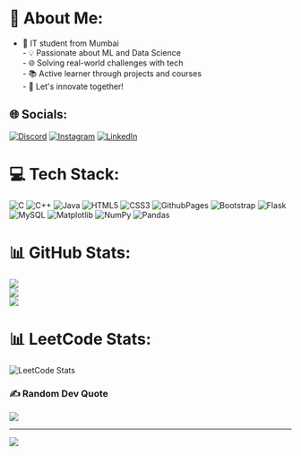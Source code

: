 # 💫 About Me:
- 👋 IT student from Mumbai<br>- 💡 Passionate about ML and Data Science<br>- 🌐 Solving real-world challenges with tech<br>- 📚 Active learner through projects and courses<br>- 🚀 Let's innovate together!


## 🌐 Socials:
[![Discord](https://img.shields.io/badge/Discord-%237289DA.svg?logo=discord&logoColor=white)](https://discord.gg/https://discord.com/channels/@me) [![Instagram](https://img.shields.io/badge/Instagram-%23E4405F.svg?logo=Instagram&logoColor=white)](https://instagram.com/https://www.instagram.com/yashhhrajputt/) [![LinkedIn](https://img.shields.io/badge/LinkedIn-%230077B5.svg?logo=linkedin&logoColor=white)](https://linkedin.com/in/www.linkedin.com/in/yash-patil-231898259) 

# 💻 Tech Stack:
![C](https://img.shields.io/badge/c-%2300599C.svg?style=for-the-badge&logo=c&logoColor=white) ![C++](https://img.shields.io/badge/c++-%2300599C.svg?style=for-the-badge&logo=c%2B%2B&logoColor=white) ![Java](https://img.shields.io/badge/java-%23ED8B00.svg?style=for-the-badge&logo=openjdk&logoColor=white) ![HTML5](https://img.shields.io/badge/html5-%23E34F26.svg?style=for-the-badge&logo=html5&logoColor=white) ![CSS3](https://img.shields.io/badge/css3-%231572B6.svg?style=for-the-badge&logo=css3&logoColor=white) ![GithubPages](https://img.shields.io/badge/github%20pages-121013?style=for-the-badge&logo=github&logoColor=white) ![Bootstrap](https://img.shields.io/badge/bootstrap-%238511FA.svg?style=for-the-badge&logo=bootstrap&logoColor=white) ![Flask](https://img.shields.io/badge/flask-%23000.svg?style=for-the-badge&logo=flask&logoColor=white) ![MySQL](https://img.shields.io/badge/mysql-%2300000f.svg?style=for-the-badge&logo=mysql&logoColor=white) ![Matplotlib](https://img.shields.io/badge/Matplotlib-%23ffffff.svg?style=for-the-badge&logo=Matplotlib&logoColor=black) ![NumPy](https://img.shields.io/badge/numpy-%23013243.svg?style=for-the-badge&logo=numpy&logoColor=white) ![Pandas](https://img.shields.io/badge/pandas-%23150458.svg?style=for-the-badge&logo=pandas&logoColor=white)
# 📊 GitHub Stats:
![](https://github-readme-stats.vercel.app/api?username=Yash-Patil09&theme=great-gatsby&hide_border=false&include_all_commits=false&count_private=false)<br/>
![](https://github-readme-streak-stats.herokuapp.com/?user=Yash-Patil09&theme=great-gatsby&hide_border=false)<br/>
![](https://github-readme-stats.vercel.app/api/top-langs/?username=Yash-Patil09&theme=great-gatsby&hide_border=false&include_all_commits=false&count_private=false&layout=compact)

# 📊 LeetCode Stats:
![LeetCode Stats](https://leetcode-stats-six.vercel.app/api?username=YashPatil_09&theme=radical&width="200")



### ✍️ Random Dev Quote
![](https://quotes-github-readme.vercel.app/api?type=vetical&theme=dark)

---
[![](https://visitcount.itsvg.in/api?id=Yash-Patil09&icon=0&color=0)](https://visitcount.itsvg.in)

<!-- Proudly created with GPRM ( https://gprm.itsvg.in ) -->
